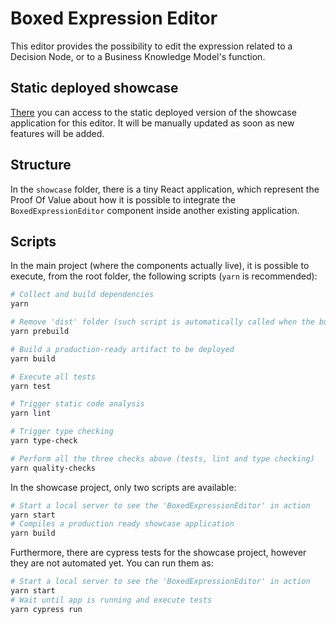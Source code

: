 # Boxed Expression Editor

This editor provides the possibility to edit the expression related to a Decision Node, or to a Business Knowledge Model's function.

## Static deployed showcase
[There](https://yesamer.github.io/import-java-classes/) you can access to the static deployed version of the showcase application for this editor. It will be manually updated as soon as new features will be added.

## Structure
In the `showcase` folder, there is a tiny React application, which represent the Proof Of Value about how it is possible to integrate the `BoxedExpressionEditor` component inside another existing application.

## Scripts
In the main project (where the components actually live), it is possible to execute, from the root folder, the following scripts (`yarn` is recommended):
```sh
# Collect and build dependencies
yarn

# Remove 'dist' folder (such script is automatically called when the build is executed)
yarn prebuild

# Build a production-ready artifact to be deployed
yarn build

# Execute all tests
yarn test

# Trigger static code analysis
yarn lint

# Trigger type checking
yarn type-check

# Perform all the three checks above (tests, lint and type checking)
yarn quality-checks
```

In the showcase project, only two scripts are available:
```sh
# Start a local server to see the 'BoxedExpressionEditor' in action
yarn start
# Compiles a production ready showcase application
yarn build
```

Furthermore, there are cypress tests for the showcase project, however they are not automated yet. You can run them as:
```sh
# Start a local server to see the 'BoxedExpressionEditor' in action
yarn start
# Wait until app is running and execute tests
yarn cypress run
```
